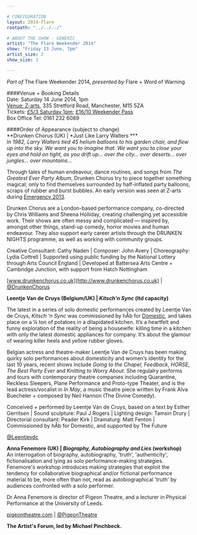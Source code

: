```yaml
---

# CONFIGURATION
layout: 2014-flare
rootpath: "../../../"

# ABOUT THE SHOW - GENERIC
artist: "The Flare Weekender 2014"
show: "Friday 13 June, 7pm"
artist_size: 2
show_size: 3

---
```

*Part of* The Flare Weekender 2014, *presented by* Flare + Word of Warning       
     
####Venue + Booking Details        
Date: Saturday 14 June 2014, 1pm     
[Venue: Z-arts](http://www.z-arts.org/about-us/getting-here), 335 Stretford Road, Manchester, M15 5ZA      
Tickets: [£5/3 Saturday 1pm](http://www.z-arts.org/events/flare-2014-sat-afternoon); [£16/10 Weekender Pass](http://www.z-arts.org/events/flare-2014-friday/)     
Box Office Tel: 0161 232 6089    

####Order of Appearance (subject to change)      
**Drunken Chorus (UK) | *Just Like Larry Walters ***        
*In 1982, Larry Walters tied 45 helium balloons to his garden chair, and flew up into the sky. We want you to imagine that. We want you to close your eyes and hold on tight, as you drift up… over the city… over deserts… over jungles… over mountains…*        
               
Through tales of human endeavour, dance routines, and songs from *The Greatest Ever Party Album*, Drunken Chorus try to piece together something magical; only to find themselves surrounded by half-inflated party balloons, scraps of rubber and burst bubbles. An early version was seen at Z-arts during [Emergency 2013](/archive/2013-emergency/z2).             
                
Drunken Chorus are a London-based performance company, co-directed by Chris Williams and Sheena Holliday, creating challenging yet accessible work. Their shows are often messy and complicated — inspired by, amongst other things, stand-up comedy, horror movies and human endeavour. They also support early career artists through the DRUNKEN NIGHTS programme, as well as working with community groups.                
              
Creative Consultant: Cathy Naden | Composer: John Avery | Choreography: Lydia Cottrell | Supported using public funding by the National Lottery through Arts Council England | Developed at Battersea Arts Centre + Cambridge Junction, with support from Hatch Nottingham 

[www.drunkenchorus.co.uk](http://www.drunkenchorus.co.uk) | [@DrunkenChorus](http://twitter.com/DrunkenChorus)      
                        
**Leentje Van de Cruys (Belgium/UK) | *Kitsch’n Sync* (ltd capacity)**             

The latest in a series of solo domestic performances created by Leentje Van de Cruys, *Kitsch ’n Sync* was commissioned by hÅb for [Domestic](/archive/2013-domestic/vandecruys), and takes place on a ¼ ton of potatoes in a dilapidated kitchen. It’s a heartfelt and funny exploration of the reality of being a housewife: killing time in a kitchen with only the latest domestic appliances for company. It’s about the glamour of wearing killer heels and yellow rubber gloves.
                      
Belgian actress and theatre-maker Leentje Van de Cruys has been making quirky solo performances about domesticity and women’s identity for the last 10 years, recent shows include *Going to the Chapel*, *Feedback*, *HORSE*, *The Best Party Ever* and *Knitting to Worry About*. She regulalry performs and tours with contemporary theatre companies including Quarantine, Reckless Sleepers, Plane Performance and Proto-type Theater, and is the lead actress/vocalist in *In May*, a music theatre piece written by Frank Alva Buecheler + composed by Neil Hannon (The Divine Comedy).
                   
Conceived + performed by Leentje Van de Cruys, based on a text by Esther Gerritsen | Sound sculpture: Paul J Rogers | Lighting design: Tamsin Drury | Directorial consultant: Peader Kirk | Dramaturg: Matt Fenton | Commissioned by hÅb for Domestic, and supported by The Future

[@Leentjevdc](http://twitter.com/Leentjevdc)           
        
**Anna Fenemore (UK) | *Biography, Autobiography and Lies* (workshop)**                   
An interrogation of biography, autobiography, 'truth', 'authenticity', fictionalisation and lying as solo performance-making strategies. Fenemore's workshop introduces making strategies that exploit the tendency for collaborative biographical and/or fictional performance material to be, more often than not, read as autobiographical 'truth' by audiences confronted with a solo performer.                  
                
Dr Anna Fenemore is director of Pigeon Theatre, and a lecturer in Physical Performance at the University of Leeds.

[pigeontheatre.com](http://pigeontheatre.wordpress.com/thecompany) | [@PigeonTheatre](http://twitter.com/PigeonTheatre)           

**The Artist's Forum, led by Michael Pinchbeck.**
